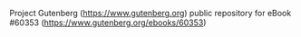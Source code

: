 Project Gutenberg (https://www.gutenberg.org) public repository for
eBook #60353 (https://www.gutenberg.org/ebooks/60353)
